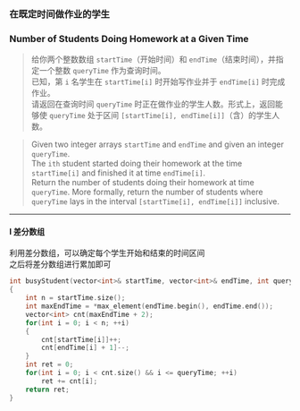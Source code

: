 ### 在既定时间做作业的学生
### Number of Students Doing Homework at a Given Time

> 给你两个整数数组 `startTime`（开始时间）和 `endTime`（结束时间），并指定一个整数 `queryTime` 作为查询时间。  
> 已知，第 `i` 名学生在 `startTime[i]` 时开始写作业并于 `endTime[i]` 时完成作业。  
> 请返回在查询时间 `queryTime` 时正在做作业的学生人数。形式上，返回能够使 `queryTime` 处于区间 `[startTime[i], endTime[i]]`（含）的学生人数。  

> Given two integer arrays `startTime` and `endTime` and given an integer `queryTime`.  
> The `ith` student started doing their homework at the time `startTime[i]` and finished it at time `endTime[i]`.  
> Return the number of students doing their homework at time `queryTime`. More formally, return the number of students where `queryTime` lays in the interval `[startTime[i], endTime[i]]` inclusive.  

----------

#### I 差分数组

利用差分数组，可以确定每个学生开始和结束的时间区间  
之后将差分数组进行累加即可  

```cpp
int busyStudent(vector<int>& startTime, vector<int>& endTime, int queryTime) 
{
    int n = startTime.size();
    int maxEndTime = *max_element(endTime.begin(), endTime.end());
    vector<int> cnt(maxEndTime + 2);
    for(int i = 0; i < n; ++i)
    {
        cnt[startTime[i]]++;
        cnt[endTime[i] + 1]--;
    }
    int ret = 0;
    for(int i = 0; i < cnt.size() && i <= queryTime; ++i)
        ret += cnt[i];
    return ret;
}
```
